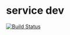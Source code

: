 # service dev
[![Build Status](https://travis-ci.org/yeeeshiuan/service.svg?branch=master)](https://travis-ci.org/yeeeshiuan/service)

